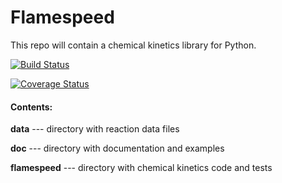 # Flamespeed

This repo will contain a chemical kinetics library for Python.

[![Build Status](https://travis-ci.org/flamespeed/cs207-FinalProject.svg?branch=master)](https://travis-ci.org/flamespeed/cs207-FinalProject.svg?branch=master)

[![Coverage Status](https://coveralls.io/repos/github/flamespeed/cs207-FinalProject/badge.svg?branch=master&maxAge=0)](https://coveralls.io/github/flamespeed/cs207-FinalProject?branch=master&maxAge=0)

#### Contents:

**data** --- directory with reaction data files

**doc** --- directory with documentation and examples

**flamespeed** --- directory with chemical kinetics code and tests
